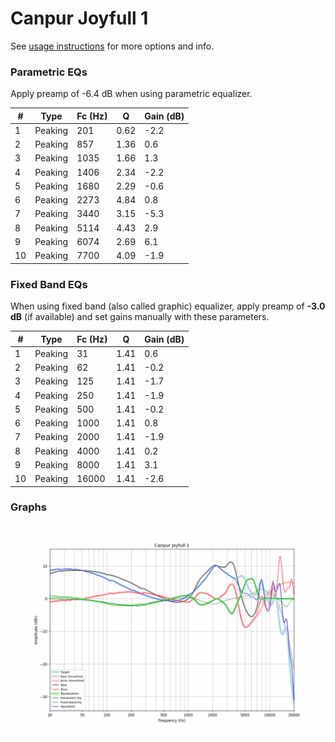# Canpur Joyfull 1
See [usage instructions](https://github.com/jaakkopasanen/AutoEq#usage) for more options and info.

### Parametric EQs
Apply preamp of -6.4 dB when using parametric equalizer.

|   # | Type    |   Fc (Hz) |    Q |   Gain (dB) |
|-----|---------|-----------|------|-------------|
|   1 | Peaking |       201 | 0.62 |        -2.2 |
|   2 | Peaking |       857 | 1.36 |         0.6 |
|   3 | Peaking |      1035 | 1.66 |         1.3 |
|   4 | Peaking |      1406 | 2.34 |        -2.2 |
|   5 | Peaking |      1680 | 2.29 |        -0.6 |
|   6 | Peaking |      2273 | 4.84 |         0.8 |
|   7 | Peaking |      3440 | 3.15 |        -5.3 |
|   8 | Peaking |      5114 | 4.43 |         2.9 |
|   9 | Peaking |      6074 | 2.69 |         6.1 |
|  10 | Peaking |      7700 | 4.09 |        -1.9 |

### Fixed Band EQs
When using fixed band (also called graphic) equalizer, apply preamp of **-3.0 dB** (if available) and set gains manually with these parameters.

|   # | Type    |   Fc (Hz) |    Q |   Gain (dB) |
|-----|---------|-----------|------|-------------|
|   1 | Peaking |        31 | 1.41 |         0.6 |
|   2 | Peaking |        62 | 1.41 |        -0.2 |
|   3 | Peaking |       125 | 1.41 |        -1.7 |
|   4 | Peaking |       250 | 1.41 |        -1.9 |
|   5 | Peaking |       500 | 1.41 |        -0.2 |
|   6 | Peaking |      1000 | 1.41 |         0.8 |
|   7 | Peaking |      2000 | 1.41 |        -1.9 |
|   8 | Peaking |      4000 | 1.41 |         0.2 |
|   9 | Peaking |      8000 | 1.41 |         3.1 |
|  10 | Peaking |     16000 | 1.41 |        -2.6 |

### Graphs
![](./Canpur%20Joyfull%201.png)
